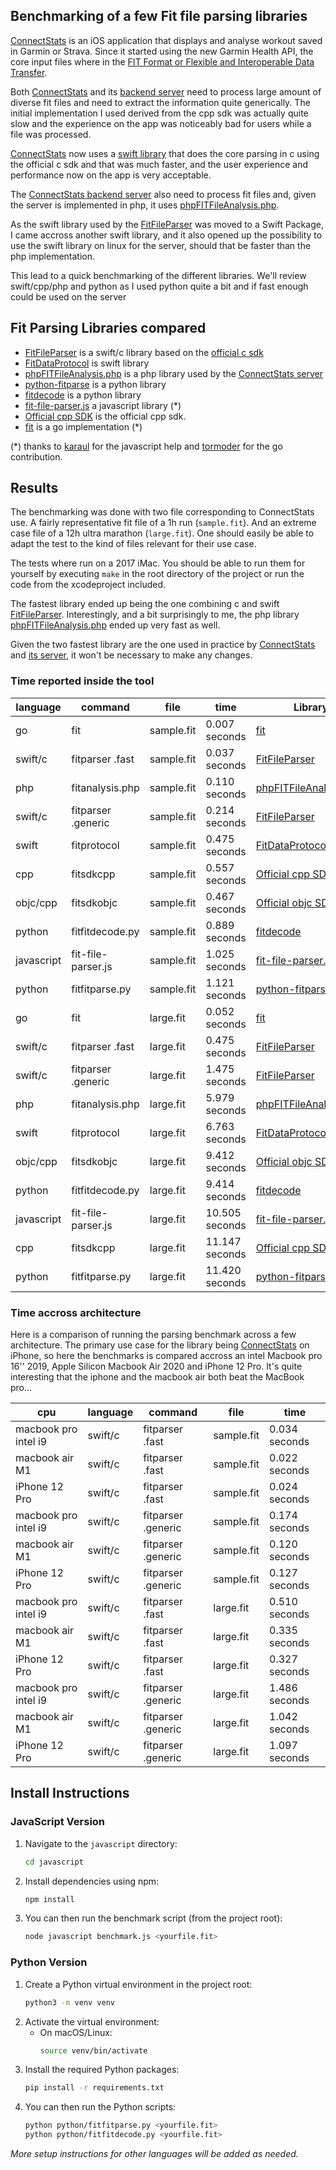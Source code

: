 ## Benchmarking of a few Fit file parsing libraries

[ConnectStats](https://github.com/roznet/connectstats) is an iOS application that displays and analyse workout saved in Garmin or Strava. Since it started using the new Garmin Health API, the core input files where in the [FIT Format or Flexible and Interoperable Data Transfer](https://developer.garmin.com/fit/overview/).

Both [ConnectStats](https://github.com/roznet/connectstats) and its [backend server](https://github.com/roznet/connectstats_server) need to process large amount of diverse fit files and need to extract the information quite generically. The initial implementation I used derived from the cpp sdk was actually quite slow and the experience on the app was noticeably bad for users while a file was processed.

[ConnectStats](https://github.com/roznet/connectstats) now uses a [swift library](https://github.com/roznet/FitFileParser) that does the core parsing in c using the official c sdk and that was much faster, and the user experience and performance now on the app is very acceptable.

The [ConnectStats backend server](https://github.com/roznet/connectstats_server) also need to process fit files and, given the server is implemented in php, it uses [phpFITFileAnalysis.php](https://github.com/adriangibbons/php-fit-file-analysis). 

As the swift library used by the [FitFileParser](https://github.com/roznet/FitFileParser) was moved to a Swift Package, I came accross another swift library, and it also opened up the possibility to use the swift library on linux for the server, should that be faster than the php implementation. 

This lead to a quick benchmarking of the different libraries. We'll review swift/cpp/php and python as I used python quite a bit and if fast enough could be used on the server

## Fit Parsing Libraries compared

- [FitFileParser](https://github.com/roznet/FitFileParser) is a swift/c library based on the [official c sdk](https://developer.garmin.com/fit/example-projects/c/)
- [FitDataProtocol](https://github.com/FitnessKit/FitDataProtocol) is swift library
- [phpFITFileAnalysis.php](https://github.com/adriangibbons/php-fit-file-analysis) is a php library used by the [ConnectStats server](https://github.com/roznet/connectstats_server)
- [python-fitparse](https://github.com/dtcooper/python-fitparse) is a python library
- [fitdecode](https://github.com/polyvertex/fitdecode) is a python library
- [fit-file-parser.js](https://github.com/jimmykane/fit-parser) a javascript library (*)
- [Official cpp SDK](https://developer.garmin.com/fit/example-projects/cpp/) is the official cpp sdk.
- [fit](https://github.com/tormoder/fit) is a go implementation (*)

(*) thanks to [karaul](https://github.com/karaul/fitplotter) for the javascript help and [tormoder](https://github.com/tormoder/fit) for the go contribution.


## Results

The benchmarking was done with two file corresponding to ConnectStats use. A fairly representative fit file of a 1h run (`sample.fit`). And an extreme case file of a 12h ultra marathon (`large.fit`). One should easily be able to adapt the test to the kind of files relevant for their use case.

The tests where run on a 2017 iMac. You should be able to run them for yourself by executing `make` in the root directory of the project or run the code from the xcodeproject included.

The fastest library ended up being the one combining c and swift [FitFileParser](https://github.com/roznet/FitFileParser). 
Interestingly, and a bit surprisingly to me, the php library [phpFITFileAnalysis.php](https://github.com/adriangibbons/php-fit-file-analysis) ended up very fast as well. 

Given the two fastest library are the one used in practice by [ConnectStats](https://github.com/roznet/connectstats) and [its server](https://github.com/roznet/connectstats_server), it won't be necessary to make any changes.

### Time reported inside the tool

| language   | command            | file       | time           | Library                                                                          |
|------------|--------------------|------------|----------------|----------------------------------------------------------------------------------|
| go         | fit                | sample.fit | 0.007 seconds  | [fit](https://github.com/tormoder/fit)                                           |
| swift/c    | fitparser .fast    | sample.fit | 0.037 seconds  | [FitFileParser](https://github.com/roznet/FitFileParser)                         |
| php        | fitanalysis.php    | sample.fit | 0.110 seconds  | [phpFITFileAnalysis.php](https://github.com/adriangibbons/php-fit-file-analysis) |
| swift/c    | fitparser .generic | sample.fit | 0.214 seconds  | [FitFileParser](https://github.com/roznet/FitFileParser)                         |
| swift      | fitprotocol        | sample.fit | 0.475 seconds  | [FitDataProtocol](https://github.com/FitnessKit/FitDataProtocol)                 |
| cpp        | fitsdkcpp          | sample.fit | 0.557 seconds  | [Official cpp SDK](https://developer.garmin.com/fit/example-projects/cpp/)       |
| objc/cpp   | fitsdkobjc         | sample.fit | 0.467 seconds  | [Official objc SDK](https://developer.garmin.com/fit/example-projects/objc/)     |
| python     | fitfitdecode.py    | sample.fit | 0.889 seconds  | [fitdecode](https://github.com/polyvertex/fitdecode)                             |
| javascript | fit-file-parser.js | sample.fit | 1.025 seconds  | [fit-file-parser.js](https://github.com/jimmykane/fit-parser)                    |
| python     | fitfitparse.py     | sample.fit | 1.121 seconds  | [python-fitparse](https://github.com/dtcooper/python-fitparse)                   |
| go         | fit                | large.fit  | 0.052 seconds  | [fit](https://github.com/tormoder/fit)                                           |
| swift/c    | fitparser .fast    | large.fit  | 0.475 seconds  | [FitFileParser](https://github.com/roznet/FitFileParser)                         |
| swift/c    | fitparser .generic | large.fit  | 1.475 seconds  | [FitFileParser](https://github.com/roznet/FitFileParser)                         |
| php        | fitanalysis.php    | large.fit  | 5.979 seconds  | [phpFITFileAnalysis.php](https://github.com/adriangibbons/php-fit-file-analysis) |
| swift      | fitprotocol        | large.fit  | 6.763 seconds  | [FitDataProtocol](https://github.com/FitnessKit/FitDataProtocol)                 |
| objc/cpp   | fitsdkobjc         | large.fit  | 9.412 seconds  | [Official objc SDK](https://developer.garmin.com/fit/example-projects/objc/)     |
| python     | fitfitdecode.py    | large.fit  | 9.414 seconds  | [fitdecode](https://github.com/polyvertex/fitdecode)                             |
| javascript | fit-file-parser.js | large.fit  | 10.505 seconds | [fit-file-parser.js](https://github.com/jimmykane/fit-parser)                    |
| cpp        | fitsdkcpp          | large.fit  | 11.147 seconds | [Official cpp SDK](https://developer.garmin.com/fit/example-projects/cpp/)       |
| python     | fitfitparse.py     | large.fit  | 11.420 seconds | [python-fitparse](https://github.com/dtcooper/python-fitparse)                   |


### Time accross architecture

Here is a comparison of running the parsing benchmark across a few architecture. The primary use case for the library being [ConnectStats](https://github.com/roznet/connectstats) on iPhone, so here the benchmarks is compared accross an intel Macbook pro 16'' 2019, Apple Silicon Macbook Air 2020 and iPhone 12 Pro. It's quite interesting that the iphone and the macbook air both beat the MacBook pro...

| cpu                  | language | command            | file       | time          |
|----------------------|----------|--------------------|------------|---------------|
| macbook pro intel i9 | swift/c  | fitparser .fast    | sample.fit | 0.034 seconds |
| macbook air M1       | swift/c  | fitparser .fast    | sample.fit | 0.022 seconds |
| iPhone 12 Pro        | swift/c  | fitparser .fast    | sample.fit | 0.024 seconds |
| macbook pro intel i9 | swift/c  | fitparser .generic | sample.fit | 0.174 seconds |
| macbook air M1       | swift/c  | fitparser .generic | sample.fit | 0.120 seconds |
| iPhone 12 Pro        | swift/c  | fitparser .generic | sample.fit | 0.127 seconds |
| macbook pro intel i9 | swift/c  | fitparser .fast    | large.fit  | 0.510 seconds |
| macbook air M1       | swift/c  | fitparser .fast    | large.fit  | 0.335 seconds |
| iPhone 12 Pro        | swift/c  | fitparser .fast    | large.fit  | 0.327 seconds |
| macbook pro intel i9 | swift/c  | fitparser .generic | large.fit  | 1.486 seconds |
| macbook air M1       | swift/c  | fitparser .generic | large.fit  | 1.042 seconds |
| iPhone 12 Pro        | swift/c  | fitparser .generic | large.fit  | 1.097 seconds |


## Install Instructions

### JavaScript Version

1. Navigate to the `javascript` directory:
   ```bash
   cd javascript
   ```
2. Install dependencies using npm:
   ```bash
   npm install
   ```
3. You can then run the benchmark script (from the project root):
   ```bash
   node javascript benchmark.js <yourfile.fit>
   ```

### Python Version

1. Create a Python virtual environment in the project root:
   ```bash
   python3 -m venv venv
   ```
2. Activate the virtual environment:
   - On macOS/Linux:
     ```bash
     source venv/bin/activate
     ```
3. Install the required Python packages:
   ```bash
   pip install -r requirements.txt
   ```
4. You can then run the Python scripts:
   ```bash
   python python/fitfitparse.py <yourfile.fit>
   python python/fitfitdecode.py <yourfile.fit>
   ```

_More setup instructions for other languages will be added as needed._

